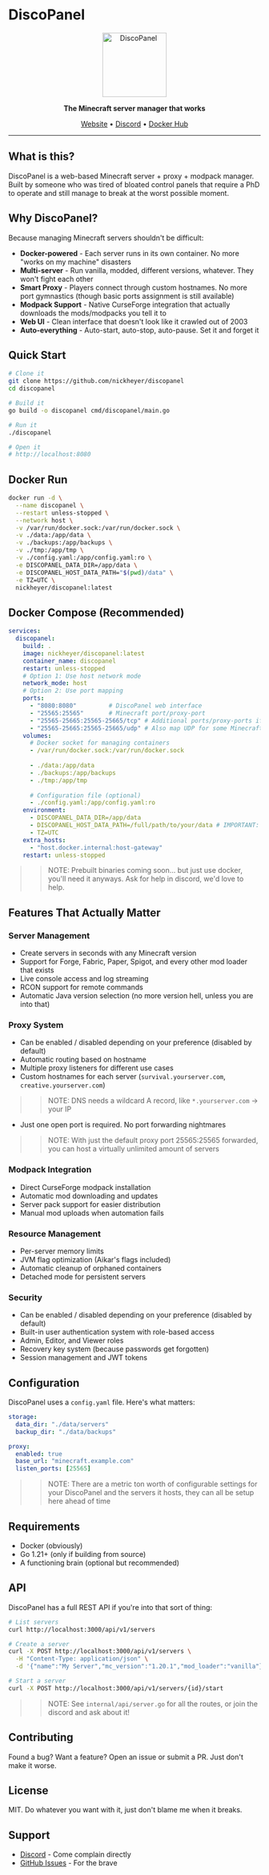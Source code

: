 # DiscoPanel

<div align="center">
  <img src="web/discopanel/static/g1_256x256.png" alt="DiscoPanel" width="128" height="128" />
  
  **The Minecraft server manager that works**
  
  [Website](https://discopanel.app) • [Discord](https://discord.gg/6Z9yKTbsrP) • [Docker Hub](https://hub.docker.com/r/nickheyer/discopanel)
</div>

---

## What is this?

DiscoPanel is a web-based Minecraft server + proxy + modpack manager. Built by someone who was tired of bloated control panels that require a PhD to operate and still manage to break at the worst possible moment.

## Why DiscoPanel?

Because managing Minecraft servers shouldn't be difficult:

- **Docker-powered** - Each server runs in its own container. No more "works on my machine" disasters
- **Multi-server** - Run vanilla, modded, different versions, whatever. They won't fight each other
- **Smart Proxy** - Players connect through custom hostnames. No more port gymnastics (though basic ports assignment is still available)
- **Modpack Support** - Native CurseForge integration that actually downloads the mods/modpacks you tell it to
- **Web UI** - Clean interface that doesn't look like it crawled out of 2003
- **Auto-everything** - Auto-start, auto-stop, auto-pause. Set it and forget it

## Quick Start

```bash
# Clone it
git clone https://github.com/nickheyer/discopanel
cd discopanel

# Build it
go build -o discopanel cmd/discopanel/main.go

# Run it
./discopanel

# Open it
# http://localhost:8080
```

## Docker Run

```bash
docker run -d \
  --name discopanel \
  --restart unless-stopped \
  --network host \
  -v /var/run/docker.sock:/var/run/docker.sock \
  -v ./data:/app/data \
  -v ./backups:/app/backups \
  -v ./tmp:/app/tmp \
  -v ./config.yaml:/app/config.yaml:ro \
  -e DISCOPANEL_DATA_DIR=/app/data \
  -e DISCOPANEL_HOST_DATA_PATH="$(pwd)/data" \
  -e TZ=UTC \
  nickheyer/discopanel:latest
```

## Docker Compose (Recommended)

```yaml
services:
  discopanel:
    build: .
    image: nickheyer/discopanel:latest
    container_name: discopanel
    restart: unless-stopped
    # Option 1: Use host network mode
    network_mode: host
    # Option 2: Use port mapping
    ports:
      - "8080:8080"         # DiscoPanel web interface
      - "25565:25565"       # Minecraft port/proxy-port
      - "25565-25665:25565-25665/tcp" # Additional ports/proxy-ports if needed
      - "25565-25665:25565-25665/udp" # Also map UDP for some Minecraft features
    volumes:
      # Docker socket for managing containers
      - /var/run/docker.sock:/var/run/docker.sock
  
      - ./data:/app/data
      - ./backups:/app/backups
      - ./tmp:/app/tmp
      
      # Configuration file (optional)
      - ./config.yaml:/app/config.yaml:ro
    environment:
      - DISCOPANEL_DATA_DIR=/app/data
      - DISCOPANEL_HOST_DATA_PATH=/full/path/to/your/data # IMPORTANT: Replace this path with the folder this compose file lives in!
      - TZ=UTC
    extra_hosts:
      - "host.docker.internal:host-gateway"
    restart: unless-stopped
```

>> NOTE: Prebuilt binaries coming soon... but just use docker, you'll need it anyways. Ask for help in discord, we'd love to help.

## Features That Actually Matter

### Server Management
- Create servers in seconds with any Minecraft version
- Support for Forge, Fabric, Paper, Spigot, and every other mod loader that exists
- Live console access and log streaming
- RCON support for remote commands
- Automatic Java version selection (no more version hell, unless you are into that)

### Proxy System
- Can be enabled / disabled depending on your preference (disabled by default)
- Automatic routing based on hostname
- Multiple proxy listeners for different use cases
- Custom hostnames for each server (`survival.yourserver.com`, `creative.yourserver.com`)

>> NOTE: DNS needs a wildcard A record, like `*.yourserver.com` -> your IP

- Just one open port is required. No port forwarding nightmares

>> NOTE: With just the default proxy port 25565:25565 forwarded, you can host a virtually unlimited amount of servers

### Modpack Integration
- Direct CurseForge modpack installation
- Automatic mod downloading and updates
- Server pack support for easier distribution
- Manual mod uploads when automation fails

### Resource Management
- Per-server memory limits
- JVM flag optimization (Aikar's flags included)
- Automatic cleanup of orphaned containers
- Detached mode for persistent servers

### Security
- Can be enabled / disabled depending on your preference (disabled by default)
- Built-in user authentication system with role-based access
- Admin, Editor, and Viewer roles
- Recovery key system (because passwords get forgotten)
- Session management and JWT tokens

## Configuration

DiscoPanel uses a `config.yaml` file. Here's what matters:

```yaml
storage:
  data_dir: "./data/servers"
  backup_dir: "./data/backups"

proxy:
  enabled: true
  base_url: "minecraft.example.com"
  listen_ports: [25565]
```

>> NOTE: There are a metric ton worth of configurable settings for your DiscoPanel and the servers it hosts, they can all be setup here ahead of time

## Requirements

- Docker (obviously)
- Go 1.21+ (only if building from source)
- A functioning brain (optional but recommended)

## API

DiscoPanel has a full REST API if you're into that sort of thing:

```bash
# List servers
curl http://localhost:3000/api/v1/servers

# Create a server
curl -X POST http://localhost:3000/api/v1/servers \
  -H "Content-Type: application/json" \
  -d '{"name":"My Server","mc_version":"1.20.1","mod_loader":"vanilla"}'

# Start a server
curl -X POST http://localhost:3000/api/v1/servers/{id}/start
```

>> NOTE: See `internal/api/server.go` for all the routes, or join the discord and ask about it!

## Contributing

Found a bug? Want a feature? Open an issue or submit a PR. Just don't make it worse.

## License

MIT. Do whatever you want with it, just don't blame me when it breaks.

## Support

- [Discord](https://discord.gg/6Z9yKTbsrP) - Come complain directly
- [GitHub Issues](https://github.com/nickheyer/discopanel/issues) - For the brave
